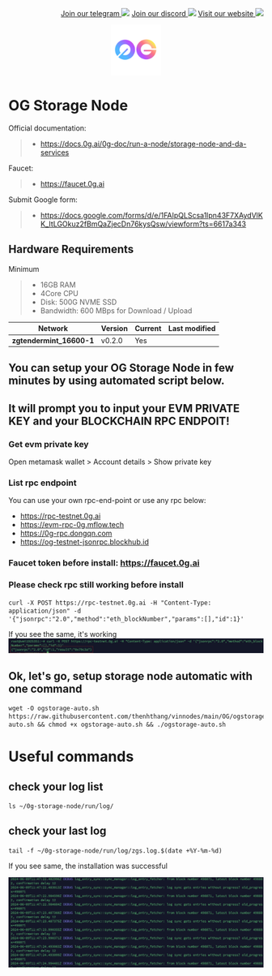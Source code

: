<p style="font-size:14px" align="right">
<a href="https://t.me/nodesrunnerguru" target="_blank">Join our telegram <img src="https://user-images.githubusercontent.com/50621007/183283867-56b4d69f-bc6e-4939-b00a-72aa019d1aea.png" width="30"/></a>
<a href="https://discord.gg/dvNSrwyU" target="_blank">Join our discord <img src="https://user-images.githubusercontent.com/50621007/176236430-53b0f4de-41ff-41f7-92a1-4233890a90c8.png" width="30"/></a>
<a href="https://vinnodes.com" target="_blank">Visit our website <img src="https://github.com/thenhthang/vinnodes/blob/main/content/logo.jpg?raw=true" width="30"/></a>
</p>
<p align="center">
  <img height="100" height="auto" src="https://github.com/thenhthang/vinnodes/blob/main/content/oglogo.png?raw=true">
</p>

# OG Storage Node

Official documentation:
>- https://docs.0g.ai/0g-doc/run-a-node/storage-node-and-da-services

Faucet:
>- https://faucet.0g.ai

Submit Google form:
>- https://docs.google.com/forms/d/e/1FAIpQLScsa1lpn43F7XAydVlKK_ItLGOkuz2fBmQaZjecDn76kysQsw/viewform?ts=6617a343

## Hardware Requirements 
Minimum
>- 16GB RAM
>- 4Core CPU
>- Disk: 500G NVME SSD
>- Bandwidth: 600 MBps for Download / Upload

| Network | Version | Current | Last modified |
|---------------|-------------|-------------|-------------|
| **zgtendermint_16600-1** | v0.2.0 | Yes |  |

## You can setup your OG Storage Node in few minutes by using automated script below.
## It will prompt you to input your EVM PRIVATE KEY and your BLOCKCHAIN RPC ENDPOIT!
### Get evm private key
Open metamask wallet > Account details > Show private key
### List rpc endpoint
You can use your own rpc-end-point or use any rpc below:
- https://rpc-testnet.0g.ai
- https://evm-rpc-0g.mflow.tech
- https://0g-rpc.dongqn.com
- https://og-testnet-jsonrpc.blockhub.id

### Faucet token before install: https://faucet.0g.ai
### Please check rpc still working before install 
```
curl -X POST https://rpc-testnet.0g.ai -H "Content-Type: application/json" -d '{"jsonrpc":"2.0","method":"eth_blockNumber","params":[],"id":1}'
```
If you see the same, it's working
![alt text](image.png)
## Ok, let's go, setup storage node automatic with one command
```
wget -O ogstorage-auto.sh https://raw.githubusercontent.com/thenhthang/vinnodes/main/OG/ogstorage-auto.sh && chmod +x ogstorage-auto.sh && ./ogstorage-auto.sh
```
# Useful commands

## check your log list
```
ls ~/0g-storage-node/run/log/
```
## check your last log
```
tail -f ~/0g-storage-node/run/log/zgs.log.$(date +%Y-%m-%d)
```
If you see same, the installation was successful

![alt text](image-1.png)